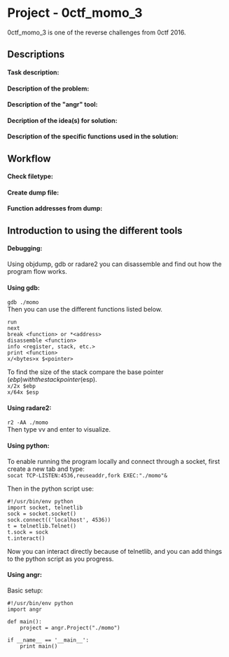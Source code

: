 # Project - 0ctf_momo_3
0ctf\_momo\_3 is one of the reverse challenges from 0ctf 2016.

## Descriptions

#### Task description:  

#### Description of the problem:  

#### Description of the "angr" tool:  

#### Decription of the idea(s) for solution:  

#### Description of the specific functions used in the solution:  

## Workflow

#### Check filetype:  

#### Create dump file:  

#### Function addresses from dump:  

## Introduction to using the different tools  

#### Debugging:  
Using objdump, gdb or radare2 you can disassemble and find out how the program flow works. 

#### Using gdb:  
`gdb ./momo`  
Then you can use the different functions listed below.  
```
run
next
break <function> or *<address>
disassemble <function>
info <register, stack, etc.>
print <function>
x/<bytes>x $<pointer>
```  
To find the size of the stack compare the base pointer ($ebp) with the stack pointer ($esp).  
`x/2x $ebp`  
`x/64x $esp` 

#### Using radare2:
`r2 -AA ./momo`  
Then type vv and enter to visualize.  

#### Using python:
To enable running the program locally and connect through a socket, first create a new tab and type:  
`socat TCP-LISTEN:4536,reuseaddr,fork EXEC:"./momo"&`  

Then in the python script use:
```
#!/usr/bin/env python
import socket, telnetlib
sock = socket.socket()
sock.connect(('localhost', 4536))
t = telnetlib.Telnet()
t.sock = sock
t.interact()
``` 
Now you can interact directly because of telnetlib, and you can add things to the python script as you progress.

#### Using angr:
Basic setup:
```
#!/usr/bin/env python
import angr

def main():
	project = angr.Project("./momo")

if __name__ == '__main__':
    print main()
```  


